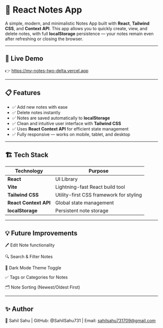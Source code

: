 # 📝 React Notes App

A simple, modern, and minimalistic Notes App built with **React**, **Tailwind CSS**, and **Context API**. This app allows you to quickly create, view, and delete notes, with full **localStorage** persistence — your notes remain even after refreshing or closing the browser.

---

## 🚀 Live Demo
👉 https://my-notes-two-delta.vercel.app

---

## 📋 Features

- ✅ Add new notes with ease
- ✅ Delete notes instantly
- ✅ Notes are saved automatically to **localStorage**
- ✅ Clean and intuitive user interface with **Tailwind CSS**
- ✅ Uses **React Context API** for efficient state management
- ✅ Fully responsive — works on mobile, tablet, and desktop

---

## 🏗️ Tech Stack
   
| Technology    | Purpose                                    |
|---------------|--------------------------------------------|
| **React**     | UI Library                                 |
| **Vite**      | Lightning-fast React build tool            |
| **Tailwind CSS** | Utility-first CSS framework for styling |
| **React Context API** | Global state management            |
| **localStorage** | Persistent note storage                 |

---

## 💡 Future Improvements

🖊️ Edit Note functionality

🔍 Search & Filter Notes

🌙 Dark Mode Theme Toggle

✅ Tags or Categories for Notes

🗂️ Note Sorting (Newest/Oldest First)

---

## ✨ Author
👤 Sahil Sahu    |
GitHub: @SahilSahu731  |
Email: sahilsahu731709@gmail.com




